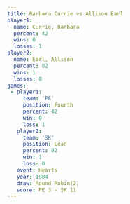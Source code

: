 ```yaml
---
title: Barbara Currie vs Allison Earl
player1:               
  name: Currie, Barbara
  percent: 42          
  wins: 0              
  losses: 1            
player2:               
  name: Earl, Allison  
  percent: 82          
  wins: 1              
  losses: 0            
games:
 - player1:          
     team: 'PE'      
     position: Fourth
     percent: 42     
     win: 0          
     loss: 1         
   player2:        
     team: 'SK'    
     position: Lead
     percent: 82   
     win: 1        
     loss: 0       
   event: Hearts       
   year: 1984          
   draw: Round Robin(2)
   score: PE 3 - SK 11 
---
```

